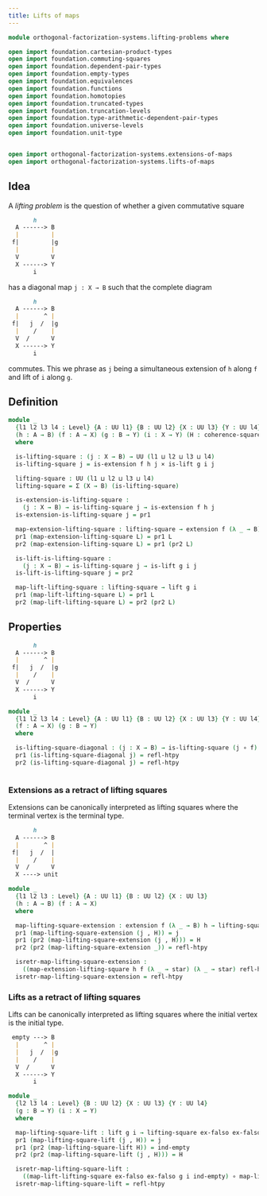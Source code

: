 ```yaml
---
title: Lifts of maps
---
```


```agda
module orthogonal-factorization-systems.lifting-problems where

open import foundation.cartesian-product-types
open import foundation.commuting-squares
open import foundation.dependent-pair-types
open import foundation.empty-types
open import foundation.equivalences
open import foundation.functions
open import foundation.homotopies
open import foundation.truncated-types
open import foundation.truncation-levels
open import foundation.type-arithmetic-dependent-pair-types
open import foundation.universe-levels
open import foundation.unit-type


open import orthogonal-factorization-systems.extensions-of-maps
open import orthogonal-factorization-systems.lifts-of-maps
```

## Idea

A _lifting problem_ is the question of whether a given
commutative square

```md
       h
  A ------> B
  |         |
 f|         |g
  |         |
  V         V
  X ------> Y
       i
```

has a diagonal map `j : X → B` such that the complete
diagram

```md
       h
  A ------> B
  |       ^ |
 f|   j  /  |g
  |    /    |
  V  /      V
  X ------> Y
       i
```

commutes. This we phrase as `j` being a simultaneous
extension of `h` along `f` and lift of `i` along `g`.

## Definition

```agda
module _
  {l1 l2 l3 l4 : Level} {A : UU l1} {B : UU l2} {X : UU l3} {Y : UU l4}
  (h : A → B) (f : A → X) (g : B → Y) (i : X → Y) (H : coherence-square h f g i)
  where

  is-lifting-square : (j : X → B) → UU (l1 ⊔ l2 ⊔ l3 ⊔ l4)
  is-lifting-square j = is-extension f h j × is-lift g i j

  lifting-square : UU (l1 ⊔ l2 ⊔ l3 ⊔ l4)
  lifting-square = Σ (X → B) (is-lifting-square)

  is-extension-is-lifting-square :
    (j : X → B) → is-lifting-square j → is-extension f h j
  is-extension-is-lifting-square j = pr1

  map-extension-lifting-square : lifting-square → extension f (λ _ → B) h
  pr1 (map-extension-lifting-square L) = pr1 L
  pr2 (map-extension-lifting-square L) = pr1 (pr2 L)

  is-lift-is-lifting-square :
    (j : X → B) → is-lifting-square j → is-lift g i j
  is-lift-is-lifting-square j = pr2

  map-lift-lifting-square : lifting-square → lift g i
  pr1 (map-lift-lifting-square L) = pr1 L
  pr2 (map-lift-lifting-square L) = pr2 (pr2 L)
```

## Properties

```md
       h
  A ------> B
  |       ^ |
 f|   j  /  |g
  |    /    |
  V  /      V
  X ------> Y
       i
```

```agda
module _
  {l1 l2 l3 l4 : Level} {A : UU l1} {B : UU l2} {X : UU l3} {Y : UU l4}
  (f : A → X) (g : B → Y)
  where

  is-lifting-square-diagonal : (j : X → B) → is-lifting-square (j ∘ f) f g (g ∘ j) refl-htpy j
  pr1 (is-lifting-square-diagonal j) = refl-htpy
  pr2 (is-lifting-square-diagonal j) = refl-htpy



```

### Extensions as a retract of lifting squares

Extensions can be canonically interpreted as lifting squares where the terminal vertex is the terminal type.

```md
       h
  A ------> B
  |       ^ |
 f|   j  /  |
  |    /    |
  V  /      V
  X ----> unit
```

```agda
module _
  {l1 l2 l3 : Level} {A : UU l1} {B : UU l2} {X : UU l3}
  (h : A → B) (f : A → X)
  where

  map-lifting-square-extension : extension f (λ _ → B) h → lifting-square h f (λ _ → star) (λ _ → star) refl-htpy
  pr1 (map-lifting-square-extension (j , H)) = j
  pr1 (pr2 (map-lifting-square-extension (j , H))) = H
  pr2 (pr2 (map-lifting-square-extension _)) = refl-htpy

  isretr-map-lifting-square-extension :
    ((map-extension-lifting-square h f (λ _ → star) (λ _ → star) refl-htpy) ∘ map-lifting-square-extension) ~ id
  isretr-map-lifting-square-extension = refl-htpy
```

### Lifts as a retract of lifting squares

Lifts can be canonically interpreted as lifting squares where the initial vertex is the initial type.

```md
 empty ---> B
  |       ^ |
  |   j  /  |g
  |    /    |
  V  /      V
  X ------> Y
       i
```

```agda
module _
  {l2 l3 l4 : Level} {B : UU l2} {X : UU l3} {Y : UU l4}
  (g : B → Y) (i : X → Y)
  where

  map-lifting-square-lift : lift g i → lifting-square ex-falso ex-falso g i ind-empty
  pr1 (map-lifting-square-lift (j , H)) = j
  pr1 (pr2 (map-lifting-square-lift H)) = ind-empty
  pr2 (pr2 (map-lifting-square-lift (j , H))) = H

  isretr-map-lifting-square-lift :
    ((map-lift-lifting-square ex-falso ex-falso g i ind-empty) ∘ map-lifting-square-lift) ~ id
  isretr-map-lifting-square-lift = refl-htpy
```
